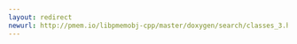 ```yaml
---
layout: redirect
newurl: http://pmem.io/libpmemobj-cpp/master/doxygen/search/classes_3.html
---
```

